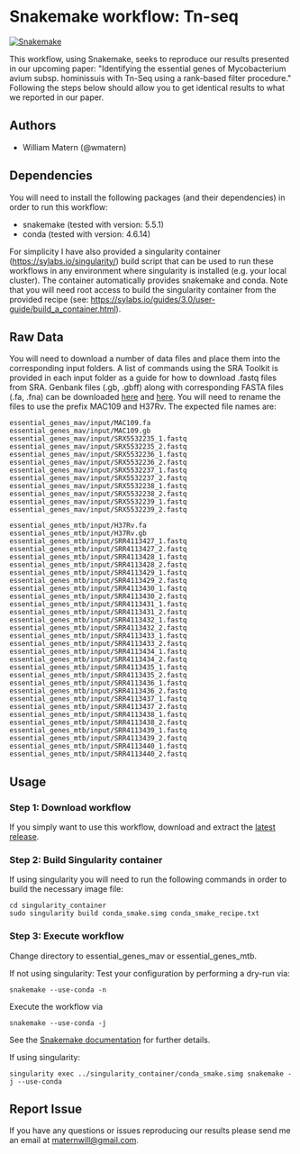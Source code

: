 # Snakemake workflow: Tn-seq

[![Snakemake](https://img.shields.io/badge/snakemake-≥3.12.0-brightgreen.svg)](https://snakemake.bitbucket.io)

This workflow, using Snakemake, seeks to reproduce our results presented in our upcoming paper: "Identifying the essential genes of Mycobacterium avium subsp. hominissuis with Tn-Seq using a rank-based filter procedure." Following the steps below should allow you to get identical results to what we reported in our paper.

## Authors

* William Matern (@wmatern)

## Dependencies

You will need to install the following packages (and their dependencies) in order to run this workflow:
* snakemake (tested with version: 5.5.1)
* conda (tested with version: 4.6.14)

For simplicity I have also provided a singularity container (https://sylabs.io/singularity/) build script that can be used to run these workflows in any environment where singularity is installed (e.g. your local cluster). The container automatically provides snakemake and conda. Note that you will need root access to build the singularity container from the provided recipe (see: https://sylabs.io/guides/3.0/user-guide/build_a_container.html).

## Raw Data

You will need to download a number of data files and place them into the corresponding input folders. A list of commands using the SRA Toolkit is provided in each input folder as a guide for how to download .fastq files from SRA. Genbank files (.gb, .gbff) along with corresponding FASTA files (.fa, .fna) can be downloaded [here](ftp://ftp.ncbi.nlm.nih.gov/genomes/all/GCA/003/408/535/GCA_003408535.1_ASM340853v1) and [here](ftp://ftp.ncbi.nlm.nih.gov/genomes/all/GCA/000/195/955/GCA_000195955.2_ASM19595v2). You will need to rename the files to use the prefix MAC109 and H37Rv. The expected file names are:

    essential_genes_mav/input/MAC109.fa
    essential_genes_mav/input/MAC109.gb
    essential_genes_mav/input/SRX5532235_1.fastq
    essential_genes_mav/input/SRX5532235_2.fastq
    essential_genes_mav/input/SRX5532236_1.fastq
    essential_genes_mav/input/SRX5532236_2.fastq
    essential_genes_mav/input/SRX5532237_1.fastq
    essential_genes_mav/input/SRX5532237_2.fastq
    essential_genes_mav/input/SRX5532238_1.fastq
    essential_genes_mav/input/SRX5532238_2.fastq
    essential_genes_mav/input/SRX5532239_1.fastq
    essential_genes_mav/input/SRX5532239_2.fastq

    essential_genes_mtb/input/H37Rv.fa
    essential_genes_mtb/input/H37Rv.gb
    essential_genes_mtb/input/SRR4113427_1.fastq
    essential_genes_mtb/input/SRR4113427_2.fastq
    essential_genes_mtb/input/SRR4113428_1.fastq
    essential_genes_mtb/input/SRR4113428_2.fastq
    essential_genes_mtb/input/SRR4113429_1.fastq
    essential_genes_mtb/input/SRR4113429_2.fastq
    essential_genes_mtb/input/SRR4113430_1.fastq
    essential_genes_mtb/input/SRR4113430_2.fastq
    essential_genes_mtb/input/SRR4113431_1.fastq
    essential_genes_mtb/input/SRR4113431_2.fastq
    essential_genes_mtb/input/SRR4113432_1.fastq
    essential_genes_mtb/input/SRR4113432_2.fastq
    essential_genes_mtb/input/SRR4113433_1.fastq
    essential_genes_mtb/input/SRR4113433_2.fastq
    essential_genes_mtb/input/SRR4113434_1.fastq
    essential_genes_mtb/input/SRR4113434_2.fastq
    essential_genes_mtb/input/SRR4113435_1.fastq
    essential_genes_mtb/input/SRR4113435_2.fastq
    essential_genes_mtb/input/SRR4113436_1.fastq
    essential_genes_mtb/input/SRR4113436_2.fastq
    essential_genes_mtb/input/SRR4113437_1.fastq
    essential_genes_mtb/input/SRR4113437_2.fastq
    essential_genes_mtb/input/SRR4113438_1.fastq
    essential_genes_mtb/input/SRR4113438_2.fastq
    essential_genes_mtb/input/SRR4113439_1.fastq
    essential_genes_mtb/input/SRR4113439_2.fastq
    essential_genes_mtb/input/SRR4113440_1.fastq
    essential_genes_mtb/input/SRR4113440_2.fastq

## Usage

### Step 1: Download workflow

If you simply want to use this workflow, download and extract the [latest release](https://github.com/snakemake-workflows/tn-seq/releases).

### Step 2: Build Singularity container

If using singularity you will need to run the following commands in order to build the necessary image file:

    cd singularity_container
    sudo singularity build conda_smake.simg conda_smake_recipe.txt

### Step 3: Execute workflow

Change directory to essential\_genes\_mav or essential\_genes\_mtb.

If not using singularity:
Test your configuration by performing a dry-run via:

    snakemake --use-conda -n

Execute the workflow via

    snakemake --use-conda -j

See the [Snakemake documentation](https://snakemake.readthedocs.io/en/stable/executable.html) for further details.

If using singularity:

    singularity exec ../singularity_container/conda_smake.simg snakemake -j --use-conda

## Report Issue

If you have any questions or issues reproducing our results please send me an email at maternwill@gmail.com.
